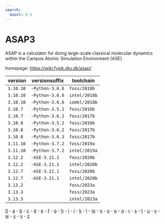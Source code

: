 ```yaml
---
search:
  boost: 0.5
---
```

# ASAP3

ASAP is a calculator for doing large-scale classical molecular dynamics within the Campos Atomic Simulation Environment (ASE).

*homepage*: <https://wiki.fysik.dtu.dk/asap/>

version | versionsuffix | toolchain
--------|---------------|----------
``3.10.10`` | ``-Python-3.6.6`` | ``foss/2018b``
``3.10.10`` | ``-Python-3.6.6`` | ``intel/2018b``
``3.10.10`` | ``-Python-3.6.6`` | ``iomkl/2018b``
``3.10.7`` | ``-Python-3.5.2`` | ``foss/2016b``
``3.10.7`` | ``-Python-3.6.2`` | ``foss/2017b``
``3.10.8`` | ``-Python-3.5.2`` | ``foss/2016b``
``3.10.8`` | ``-Python-3.6.2`` | ``foss/2017b``
``3.10.8`` | ``-Python-3.6.3`` | ``foss/2017b``
``3.11.10`` | ``-Python-3.7.2`` | ``foss/2019a``
``3.11.10`` | ``-Python-3.7.2`` | ``intel/2019a``
``3.12.2`` | ``-ASE-3.21.1`` | ``foss/2020b``
``3.12.2`` | ``-ASE-3.21.1`` | ``intel/2020b``
``3.12.7`` | ``-ASE-3.21.1`` | ``foss/2020b``
``3.12.7`` | ``-ASE-3.21.1`` | ``intel/2020b``
``3.13.2`` |  | ``foss/2023a``
``3.13.3`` |  | ``foss/2023a``
``3.13.3`` |  | ``intel/2023a``

[0](../0/index.md) - [a](../a/index.md) - [b](../b/index.md) - [c](../c/index.md) - [d](../d/index.md) - [e](../e/index.md) - [f](../f/index.md) - [g](../g/index.md) - [h](../h/index.md) - [i](../i/index.md) - [j](../j/index.md) - [k](../k/index.md) - [l](../l/index.md) - [m](../m/index.md) - [n](../n/index.md) - [o](../o/index.md) - [p](../p/index.md) - [q](../q/index.md) - [r](../r/index.md) - [s](../s/index.md) - [t](../t/index.md) - [u](../u/index.md) - [v](../v/index.md) - [w](../w/index.md) - [x](../x/index.md) - [y](../y/index.md) - [z](../z/index.md)

